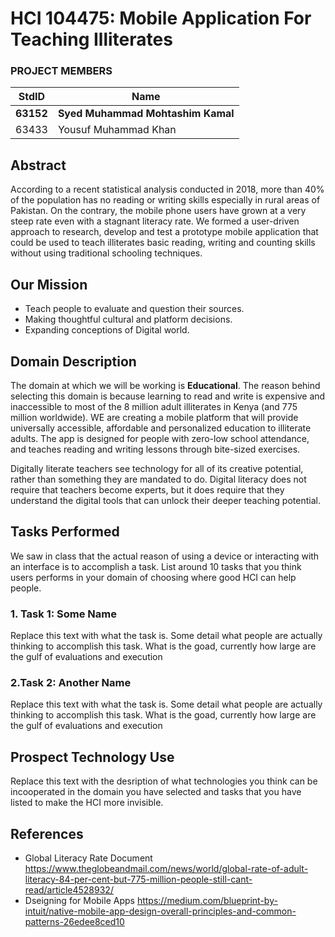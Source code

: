 # HCI 104475: Mobile Application For Teaching Illiterates #
### PROJECT MEMBERS ###
StdID | Name
------------ | -------------
**63152** | **Syed Muhammad Mohtashim Kamal** <!--this is the group leader in bold-->
63433 | Yousuf Muhammad Khan
<!-- Replace name and student ids with acutally group member names and ids-->
## Abstract ##
According to a recent statistical analysis conducted in 2018, more than 40% of the population has no reading or writing skills especially in rural areas of Pakistan. On the contrary, the mobile phone users have grown at a very steep rate even with a stagnant literacy rate. We formed a user-driven approach to research, develop and test a prototype mobile application that could be used to teach illiterates basic reading, writing and counting skills without using traditional schooling techniques.

## Our Mission ##
* Teach people to evaluate and question their sources.
* Making thoughtful cultural and platform decisions.
* Expanding conceptions of Digital world.


## Domain Description ##
The domain at which we will be working is **Educational**. The reason behind selecting this domain is because learning to read and write is expensive and inaccessible to most of the 8 million adult illiterates in Kenya (and 775 million worldwide). WE are creating a mobile platform that will provide universally accessible, affordable and personalized education to illiterate adults. The app is designed for people with zero-low school attendance, and teaches reading and writing lessons through bite-sized exercises.

Digitally literate teachers see technology for all of its creative potential, rather than something they are mandated to do. Digital literacy does not require that teachers become experts, but it does require that they understand the digital tools that can unlock their deeper teaching potential.


## Tasks Performed ##
We saw in class that the actual reason of using a device or interacting with an interface is to accomplish a task. List around 10 tasks that you think users performs in your domain of choosing where good HCI can help people.

 ### 1. Task 1: Some Name ###
Replace this text with what the task is. Some detail what people are actually thinking to accomplish this task. What is the goad, currently how large are the gulf of evaluations and execution

 ### 2.Task 2: Another  Name ###
Replace this text with what the task is. Some detail what people are actually thinking to accomplish this task. What is the goad, currently how large are the gulf of evaluations and execution

## Prospect Technology Use ##
Replace this text with the desription of what technologies you think can be incooperated in the domain you have selected and tasks that you have listed to make the HCI more invisible.

## References ##
- Global Literacy Rate Document https://www.theglobeandmail.com/news/world/global-rate-of-adult-literacy-84-per-cent-but-775-million-people-still-cant-read/article4528932/
- Dseigning for Mobile Apps https://medium.com/blueprint-by-intuit/native-mobile-app-design-overall-principles-and-common-patterns-26edee8ced10

